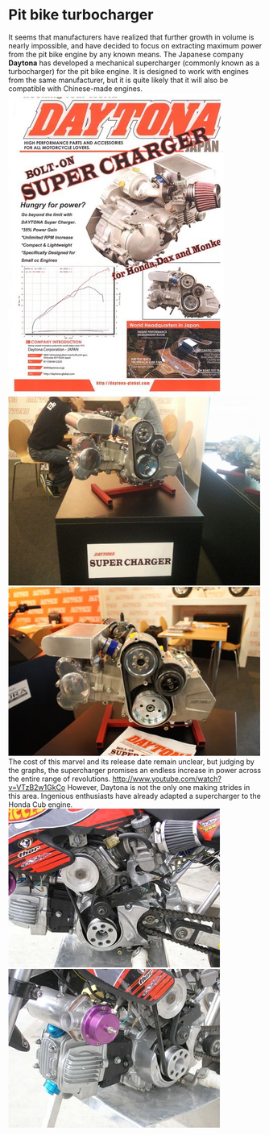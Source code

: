 # Pit bike turbocharger

It seems that manufacturers have realized that further growth in volume is nearly impossible, and have decided to focus on extracting maximum power from the pit bike engine by any known means. The Japanese company **Daytona** has developed a mechanical supercharger (commonly known as a turbocharger) for the pit bike engine. It is designed to work with engines from the same manufacturer, but it is quite likely that it will also be compatible with Chinese-made engines. ![Daytona Supercharger pitbike](../../../static/img/c44e83.jpg "Daytona Supercharger pitbike") ![Daytona Supercharger pitbike](../../../static/img/218e2c.jpg "Daytona Supercharger pitbike") ![Daytona Supercharger pitbike](../../../static/img/7c451b.jpg "Daytona Supercharger pitbike") The cost of this marvel and its release date remain unclear, but judging by the graphs, the supercharger promises an endless increase in power across the entire range of revolutions. http://www.youtube.com/watch?v=VTzB2w1GkCo However, Daytona is not the only one making strides in this area. Ingenious enthusiasts have already adapted a supercharger to the Honda Cub engine. ![Pitbike Supercharger](../../../static/img/4ee96a.jpg "Pitbike Supercharger") ![Pitbike Supercharger](../../../static/img/680817.jpg "Pitbike Supercharger")

